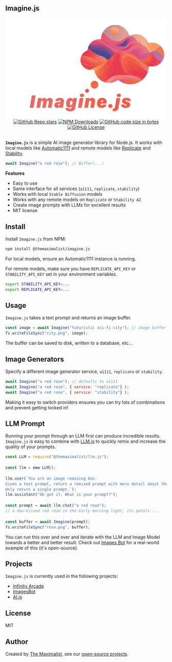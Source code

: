 ## Imagine.js

<img src="public/logo.png" alt="Imagine.js — AI image generation library for Node.js" class="logo" />

<div class="badges" style="text-align: center;">
<a href="https://github.com/themaximal1st/imagine.js"><img alt="GitHub Repo stars" src="https://img.shields.io/github/stars/themaximal1st/imagine.js"></a>
<a href="https://www.npmjs.com/package/@themaximalist/imagine.js"><img alt="NPM Downloads" src="https://img.shields.io/npm/dt/%40themaximalist%2Fimagine.js"></a>
<a href="https://github.com/themaximal1st/imagine.js"><img alt="GitHub code size in bytes" src="https://img.shields.io/github/languages/code-size/themaximal1st/imagine.js"></a>
<a href="https://github.com/themaximal1st/imagine.js"><img alt="GitHub License" src="https://img.shields.io/github/license/themaximal1st/imagine.js"></a>
</div>
<br />

**`Imagine.js`** is a simple AI image generator library for Node.js. It works with local models like [Automatic1111](https://github.com/AUTOMATIC1111/stable-diffusion-webui) and remote models like [Replicate](https://replicate.com/) and [Stability](https://stability.ai/).

```javascript
await Imagine("a red rose"); // Buffer(...)
```

**Features**

- Easy to use
- Same interface for all services (`a1111`, `replicate`, `stability`)
- Works with local `Stable Diffusion` models
- Works with any remote models on `Replicate` or `Stability AI`
- Create image prompts with LLMs for excellent results
- MIT license


## Install

Install `Imagine.js` from NPM:

```bash
npm install @themaximalist/imagine.js
```

For local models, ensure an Automatic1111 instance is running.

For remote models, make sure you have `REPLICATE_API_KEY` or `STABILITY_API_KEY` set in your environment variables.

```bash
export STABILITY_API_KEY=...
export REPLICATE_API_KEY=...
```

## Usage

`Imagine.js` takes a text prompt and returns an image buffer.

```javascript
const image = await Imagine("futuristic sci-fi city"); // image buffer
fs.writeFileSync("city.png", image);
```

The buffer can be saved to disk, written to a database, etc...

## Image Generators

Specify a different image generator service, `a1111`, `replicate` or `stability`.

```javascript
await Imagine("a red rose"); // defaults to a1111
await Imagine("a red rose", { service: "replicate"} );
await Imagine("a red rose", { service: "stability"} );
```

Making it easy to switch providers ensures you can try lots of combinations and prevent getting locked in!

## LLM Prompt

Running your prompt through an LLM first can produce incredible results. `Imagine.js` is easy to combine with [LLM.js](https://llmjs.themaximalist.com) to quickly remix and increase the quality of your prompts.

```javascript
const LLM = require("@themaximalist/llm.js");

const llm = new LLM();

llm.user(`You are an image remixing box.
Given a text prompt, return a remixed prompt with more detail about the properties and qualities of a scene.
Only return a single prompt.`);
llm.assistant("Ok got it. What is your prompt?");

const prompt = await llm.chat("a red rose");
// a dew-kissed red rose in the early morning light, its petals ...

const buffer = await Imagine(prompt);
fs.writeFileSync("rose.png", buffer);
```

You can run this over and over and iterate with the LLM and Image Model towards a better and better result. Check out [Images Bot](https://imagesbot.com) for a real-world example of this (it's open-source).

## Projects

`Imagine.js` is currently used in the following projects:

-   [Infinity Arcade](https://infinityarcade.com)
-   [ImagesBot](https://imagesbot.com)
-   [AI.js](https://aijs.themaximalist.com)

## License

MIT


## Author

Created by [The Maximalist](https://twitter.com/themaximal1st), see our [open-source projects](https://themaximalist.com/products).


